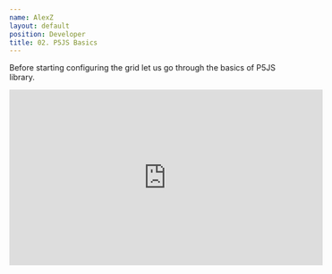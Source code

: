```yaml
---
name: AlexZ
layout: default
position: Developer
title: 02. P5JS Basics
---
```


Before starting configuring the grid let us go through the basics of P5JS library.

<iframe width="560" height="315" src="https://www.youtube.com/embed/eFqLnenLD6g" title="YouTube video player" frameborder="0" allow="accelerometer; autoplay; clipboard-write; encrypted-media; gyroscope; picture-in-picture" allowfullscreen></iframe>